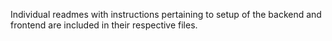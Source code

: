 Individual readmes with instructions pertaining to setup of the backend and frontend are included in their respective files.
